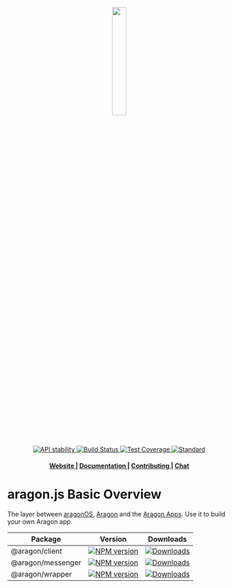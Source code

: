 <p align="center"><img width="25%" src="https://wiki.aragon.org/design/logo/png/stroke.png"></p>

<div align="center">
  <!-- Stability -->
  <a href="https://nodejs.org/api/documentation.html#documentation_stability_index">
    <img src="https://img.shields.io/badge/stability-experimental-orange.svg?style=flat-square"
      alt="API stability" />
  </a>
  <!-- Build Status -->
  <a href="https://travis-ci.org/aragon/aragon.js">
    <img src="https://img.shields.io/travis/aragon/aragon.js/master.svg?style=flat-square"
      alt="Build Status" />
  </a>
  <!-- Test Coverage -->
  <a href="https://coveralls.io/github/aragon/aragon.js">
    <img src="https://img.shields.io/coveralls/aragon/aragon.js.svg?style=flat-square"
      alt="Test Coverage" />
  </a>
  <!-- Standard -->
  <a href="https://standardjs.com">
    <img src="https://img.shields.io/badge/code%20style-standard-brightgreen.svg?style=flat-square"
      alt="Standard" />
  </a>
</div>

<div align="center">
  <h4>
    <a href="https://aragon.org">
      Website
    </a>
    <span> | </span>
    <a href="https://hack.aragon.org/docs/aragonjs-intro.html">
      Documentation
    </a>
    <span> | </span>
    <a href="CONTRIBUTING.md">
      Contributing
    </a>
    <span> | </span>
    <a href="https://aragon.chat">
      Chat
    </a>
  </h4>
</div>

# aragon.js Basic Overview

The layer between [aragonOS](https://github.com/aragon/aragonOS), [Aragon](https://github.com/aragon/aragon) and the [Aragon Apps](https://github.com/aragon/aragon-apps). Use it to build your own Aragon app.

<table>
  <th>Package</th>
  <th>Version</th>
  <th>Downloads</th>
  <tbody>
    <tr>
      <td>
      @aragon/client
      </td>
      <td>
        <!-- NPM version -->
        <a href="https://npmjs.org/package/@aragon/client">
          <img src="https://img.shields.io/npm/v/@aragon/client.svg?style=flat-square"
            alt="NPM version" />
        </a>
      </td>
      <td>
        <!-- Downloads -->
        <a href="https://npmjs.org/package/@aragon/client">
          <img src="https://img.shields.io/npm/dm/@aragon/client.svg?style=flat-square"
            alt="Downloads" />
        </a>
      </td>
    </tr>
    <tr>
      <td>
      @aragon/messenger
      </td>
      <td>
        <!-- NPM version -->
        <a href="https://npmjs.org/package/@aragon/messenger">
          <img src="https://img.shields.io/npm/v/@aragon/messenger.svg?style=flat-square"
            alt="NPM version" />
        </a>
      </td>
      <td>
        <!-- Downloads -->
        <a href="https://npmjs.org/package/@aragon/messenger">
          <img src="https://img.shields.io/npm/dm/@aragon/messenger.svg?style=flat-square"
            alt="Downloads" />
        </a>
      </td>
    </tr>
    <tr>
      <td>
      @aragon/wrapper
      </td>
      <td>
        <!-- NPM version -->
        <a href="https://npmjs.org/package/@aragon/wrapper">
          <img src="https://img.shields.io/npm/v/@aragon/wrapper.svg?style=flat-square"
            alt="NPM version" />
        </a>
      </td>
      <td>
        <!-- Downloads -->
        <a href="https://npmjs.org/package/@aragon/wrapper">
          <img src="https://img.shields.io/npm/dm/@aragon/wrapper.svg?style=flat-square"
            alt="Downloads" />
        </a>
      </td>
    </tr>
  <tbody>
</table>
